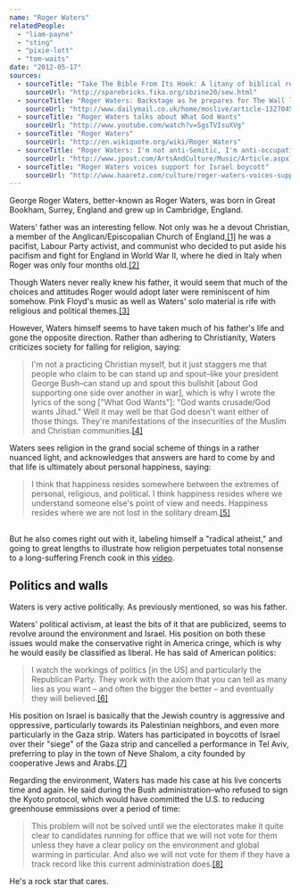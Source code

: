 ```yaml
---
name: "Roger Waters"
relatedPeople:
  - "liam-payne"
  - "sting"
  - "pixie-lott"
  - "tom-waits"
date: "2012-05-17"
sources:
  - sourceTitle: "Take The Bible From Its Hook: A litany of biblical references in the Floyd Canon"
    sourceUrl: "http://sparebricks.fika.org/sbzine20/sew.html"
  - sourceTitle: "Roger Waters: Backstage as he prepares for The Wall live show"
    sourceUrl: "http://www.dailymail.co.uk/home/moslive/article-1327045/Roger-Waters-Backstage-prepares-The-Wall-live-show.html"
  - sourceTitle: "Roger Waters talks about What God Wants"
    sourceUrl: "http://www.youtube.com/watch?v=SgsTVIsuXVg"
  - sourceTitle: "Roger Waters"
    sourceUrl: "http://en.wikiquote.org/wiki/Roger_Waters"
  - sourceTitle: "Roger Waters: I'm not anti-Semitic, I'm anti-occupation"
    sourceUrl: "http://www.jpost.com/ArtsAndCulture/Music/Article.aspx?id=190246"
  - sourceTitle: "Roger Waters voices support for Israel boycott"
    sourceUrl: "http://www.haaretz.com/culture/roger-waters-voices-support-for-israel-boycott-1.347411"
---
```


George Roger Waters, better-known as Roger Waters, was born in Great Bookham, Surrey, England and grew up in Cambridge, England.

Waters' father was an interesting fellow. Not only was he a devout Christian, a member of the Anglican/Episcopalian Church of England,<a class="source-citation" href="#http://sparebricks.fika.org/sbzine20/sew.html" title="Take The Bible From Its Hook: A litany of biblical references in the Floyd Canon">[1]</a> he was a pacifist, Labour Party activist, and communist who decided to put aside his pacifism and fight for England in World War II, where he died in Italy when Roger was only four months old.<a class="source-citation" href="#http://www.dailymail.co.uk/home/moslive/article-1327045/Roger-Waters-Backstage-prepares-The-Wall-live-show.html" title="Roger Waters: Backstage as he prepares for The Wall live show">[2]</a>

Though Waters never really knew his father, it would seem that much of the choices and attitudes Roger would adopt later were reminiscent of him somehow. Pink Floyd's music as well as Waters' solo material is rife with religious and political themes.<a class="source-citation" href="#http://sparebricks.fika.org/sbzine20/sew.html" title="Take The Bible From Its Hook: A litany of biblical references in the Floyd Canon">[3]</a>

However, Waters himself seems to have taken much of his father's life and gone the opposite direction. Rather than adhering to Christianity, Waters criticizes society for falling for religion, saying:

>I'm not a practicing Christian myself, but it just staggers me that people who claim to be can stand up and spout–like your president George Bush–can stand up and spout this bullshit [about God supporting one side over another in war], which is why I wrote the lyrics of the song ["What God Wants"]: "God wants crusade/God wants Jihad." Well it may well be that God doesn't want either of those things. They're manifestations of the insecurities of the Muslim and Christian communities.<a class="source-citation" href="#http://www.youtube.com/watch?v=SgsTVIsuXVg" title="Roger Waters talks about What God Wants">[4]</a>

Waters sees religion in the grand social scheme of things in a rather nuanced light, and acknowledges that answers are hard to come by and that life is ultimately about personal happiness, saying:

>I think that happiness resides somewhere between the extremes of personal, religious, and political. I think happiness resides where we understand someone else's point of view and needs. Happiness resides where we are not lost in the solitary dream.<a class="source-citation" href="#http://en.wikiquote.org/wiki/Roger_Waters" title="Roger Waters">[5]</a>

## 

But he also comes right out with it, labeling himself a "radical atheist," and going to great lengths to illustrate how religion perpetuates total nonsense to a long-suffering French cook in this [video](http://www.youtube.com/watch?v=oyVHtrKi16Q).

## Politics and walls

Waters is very active politically. As previously mentioned, so was his father.

Waters' political activism, at least the bits of it that are publicized, seems to revolve around the environment and Israel. His position on both these issues would make the conservative right in America cringe, which is why he would easily be classified as liberal. He has said of American politics:

>I watch the workings of politics [in the US] and particularly the Republican Party. They work with the axiom that you can tell as many lies as you want – and often the bigger the better – and eventually they will believed.<a class="source-citation" href="#http://www.jpost.com/ArtsAndCulture/Music/Article.aspx?id=190246" title="Roger Waters: I&apos;m not anti-Semitic, I&apos;m anti-occupation">[6]</a>

His position on Israel is basically that the Jewish country is aggressive and oppressive, particularly towards its Palestinian neighbors, and even more particularly in the Gaza strip. Waters has participated in boycotts of Israel over their "siege" of the Gaza strip and cancelled a performance in Tel Aviv, preferring to play in the town of Neve Shalom, a city founded by cooperative Jews and Arabs.<a class="source-citation" href="#http://www.haaretz.com/culture/roger-waters-voices-support-for-israel-boycott-1.347411" title="Roger Waters voices support for Israel boycott">[7]</a>

Regarding the environment, Waters has made his case at his live concerts time and again. He said during the Bush administration–who refused to sign the Kyoto protocol, which would have committed the U.S. to reducing greenhouse emmissions over a period of time:

>This problem will not be solved until we the electorates make it quite clear to candidates running for office that we will not vote for them unless they have a clear policy on the environment and global warming in particular. And also we will not vote for them if they have a track record like this current administration does.<a class="source-citation" href="#http://en.wikiquote.org/wiki/Roger_Waters" title="Roger Waters">[8]</a>

He's a rock star that cares.